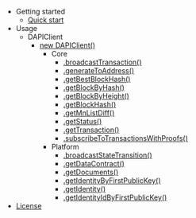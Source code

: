 - Getting started
    - [Quick start](getting-started/quickstart.md)
- Usage
    - DAPIClient
        - [new DAPIClient()](usage/application/DAPIClient.md)
            - Core
                - [.broadcastTransaction()](usage/application/core/broadcastTransaction.md)
                - [.generateToAddress()](usage/application/core/generateToAddress.md)
                - [.getBestBlockHash()](usage/application/core/getBestBlockHash.md)
                - [.getBlockByHash()](usage/application/core/getBlockByHash.md)
                - [.getBlockByHeight()](usage/application/core/getBlockByHeight.md)
                - [.getBlockHash()](usage/application/core/getBlockHash.md)
                - [.getMnListDiff()](usage/application/core/getMnListDiff.md)
                - [.getStatus()](usage/application/core/getStatus.md)
                - [.getTransaction()](usage/application/core/getTransaction.md)
                - [.subscribeToTransactionsWithProofs()](usage/application/core/subscribeToTransactionsWithProofs.md)
            - Platform 
                - [.broadcastStateTransition()](usage/application/platform/broadcastStateTransition.md)
                - [.getDataContract()](usage/application/platform/getDataContract.md)
                - [.getDocuments()](usage/application/platform/getDocuments.md)
                - [.getIdentityByFirstPublicKey()](usage/application/platform/getIdentityByFirstPublicKey.md)
                - [.getIdentity()](usage/application/platform/getIdentity.md)
                - [.getIdentityIdByFirstPublicKey()](usage/application/platform/getIdentityIdByFirstPublicKey.md)
- [License](https://github.com/dashevo/dapi-client/blob/master/LICENSE)
